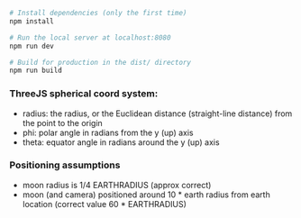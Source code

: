 ``` bash
# Install dependencies (only the first time)
npm install

# Run the local server at localhost:8080
npm run dev

# Build for production in the dist/ directory
npm run build
```

### ThreeJS spherical coord system:
- radius: the radius, or the Euclidean distance (straight-line distance) from the point to the origin
- phi: polar angle in radians from the y (up) axis
- theta: equator angle in radians around the y (up) axis

### Positioning assumptions
- moon radius is 1/4 EARTHRADIUS (approx correct)
- moon (and camera) positioned around 10 * earth radius from earth location (correct value 60 * EARTHRADIUS)
